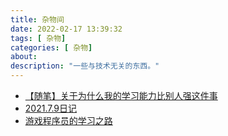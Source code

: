 ```yaml
---
title: 杂物间
date: 2022-02-17 13:39:32
tags: [ 杂物]
categories: [ 杂物]
about:
description: "一些与技术无关的东西。"
---
```


+ [【随笔】关于为什么我的学习能力比别人强这件事](https://zhuanlan.zhihu.com/p/358780525)
+ [2021.7.9日记](https://www.lfzxb.top/2021-7-9/)
+ [游戏程序员的学习之路](https://www.drflower.top/posts/b47d6268/)
